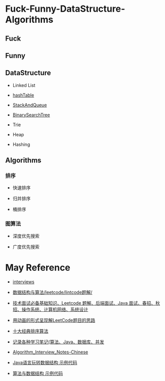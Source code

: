 # Fuck-Funny-DataStructure-Algorithms

## Fuck

## Funny

## DataStructure

* Linked List

* [hashTable](https://github.com/xianfeng92/Fuck-Funny-DataStructure-Algorithms/blob/master/notes/hashTable.md)

* [StackAndQueue](https://github.com/xianfeng92/Fuck-Funny-DataStructure-Algorithms/blob/master/notes/StackAndQueue.md)

* [BinarySearchTree](https://github.com/xianfeng92/Fuck-Funny-DataStructure-Algorithms/blob/master/notes/BinarySearchTree.md)

* Trie

* Heap

* Hashing

## Algorithms

### 排序

* 快速排序

* 归并排序

* 桶排序

### 图算法

* 深度优先搜索

* 广度优先搜索


# May Reference

* [interviews](https://github.com/kdn251/interviews)

* [数据结构与算法/leetcode/lintcode题解/](https://github.com/billryan/algorithm-exercise)

* [技术面试必备基础知识、Leetcode 题解、后端面试、Java 面试、春招、秋招、操作系统、计算机网络、系统设计](https://github.com/CyC2018/CS-Notes)

* [用动画的形式呈现解LeetCode题目的思路](https://github.com/MisterBooo/LeetCodeAnimation)

* [十大经典排序算法](https://github.com/hustcc/JS-Sorting-Algorithm)

* [记录各种学习笔记(算法、Java、数据库、并发](https://github.com/ZXZxin/ZXBlog)

* [Algorithm_Interview_Notes-Chinese](https://github.com/imhuay/Algorithm_Interview_Notes-Chinese)

* [Java语言玩转数据结构 示例代码](https://github.com/liuyubobobo/Play-with-Data-Structures)

* [算法与数据结构 示例代码](https://github.com/liuyubobobo/Play-with-Algorithms)
